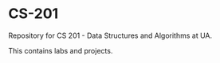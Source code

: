 # CS-201
Repository for CS 201 - Data Structures and Algorithms at UA.

This contains labs and projects.
